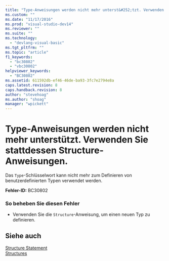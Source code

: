 ```yaml
---
title: "Type-Anweisungen werden nicht mehr unterst&#252;tzt. Verwenden Sie stattdessen Structure-Anweisungen. | Microsoft Docs"
ms.custom: ""
ms.date: "11/17/2016"
ms.prod: "visual-studio-dev14"
ms.reviewer: ""
ms.suite: ""
ms.technology: 
  - "devlang-visual-basic"
ms.tgt_pltfrm: ""
ms.topic: "article"
f1_keywords: 
  - "bc30802"
  - "vbc30802"
helpviewer_keywords: 
  - "BC30802"
ms.assetid: 611592db-ef46-46de-ba93-3fc7e2794e8a
caps.latest.revision: 8
caps.handback.revision: 8
author: "stevehoag"
ms.author: "shoag"
manager: "wpickett"
---
```

# Type-Anweisungen werden nicht mehr unterst&#252;tzt. Verwenden Sie stattdessen Structure-Anweisungen.
Das `Type`\-Schlüsselwort kann nicht mehr zum Definieren von benutzerdefinierten Typen verwendet werden.  
  
 **Fehler\-ID:** BC30802  
  
### So beheben Sie diesen Fehler  
  
-   Verwenden Sie die `Structure`\-Anweisung, um einen neuen Typ zu definieren.  
  
## Siehe auch  
 [Structure Statement](../../visual-basic/language-reference/statements/structure-statement.md)   
 [Structures](../../visual-basic/programming-guide/language-features/data-types/structures.md)